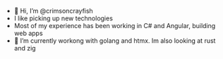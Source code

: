 - 👋 Hi, I’m @crimsoncrayfish
- I like picking up new technologies
- Most of my experience has been working in C# and Angular, building web apps
- 🌱 I’m currently workong with golang and htmx. Im also looking at rust and zig

<!---
crimsoncrayfish/crimsoncrayfish is a ✨ special ✨ repository because its `README.md` (this file) appears on your GitHub profile.
You can click the Preview link to take a look at your changes.
--->
